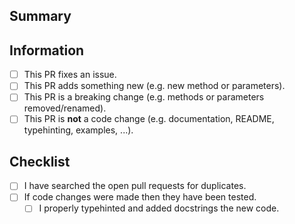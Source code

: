 ## Summary

<!-- What is this pull request for? Does it fix any issues? -->

## Information

<!-- Put an x inside [ ] to check it, like so: [x] -->

- [ ] This PR fixes an issue.
- [ ] This PR adds something new (e.g. new method or parameters).
- [ ] This PR is a breaking change (e.g. methods or parameters removed/renamed).
- [ ] This PR is **not** a code change (e.g. documentation, README, typehinting, examples, ...).

## Checklist

<!-- Put an x inside [ ] to check it, like so: [x] -->

- [ ] I have searched the open pull requests for duplicates.
- [ ] If code changes were made then they have been tested.
  - [ ] I properly typehinted and added docstrings the new code.
